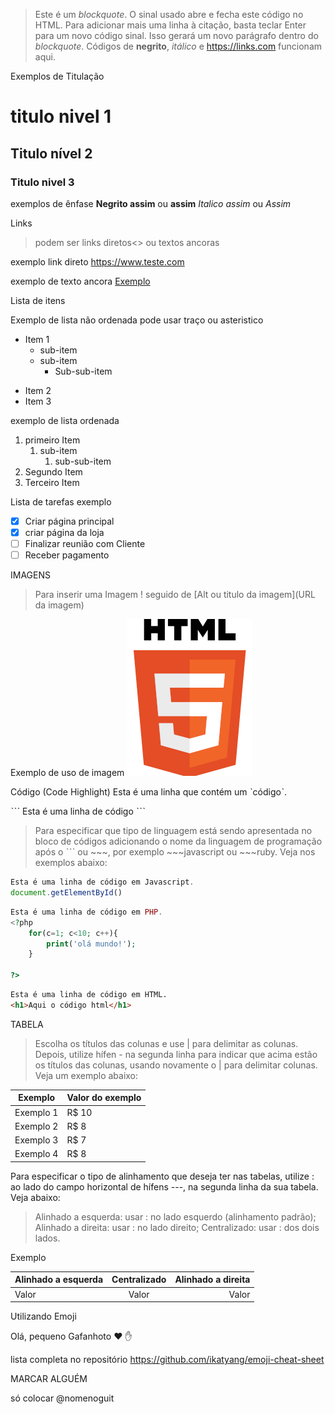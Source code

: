 >Este é um *blockquote*. O sinal usado abre e fecha este código no HTML. 
>Para adicionar mais uma linha à citação, basta teclar Enter para um novo
>código sinal. Isso gerará um novo parágrafo dentro do *blockquote*.
>Códigos de **negrito**, _itálico_ e <https://links.com> funcionam aqui.

Exemplos de Titulação
# titulo nivel 1
## Titulo nível 2
### Titulo nivel 3

exemplos de ênfase
**Negrito assim** ou __assim__
*Italico assim* ou _Assim_ 

Links 
>podem ser links diretos<> ou textos ancoras []()

exemplo link direto 
<https://www.teste.com>

exemplo de texto ancora
[Exemplo](https://www.teste.com)

Lista de itens

Exemplo de lista não ordenada pode usar traço ou asteristico
* Item 1
   * sub-item
   * sub-item
      * Sub-sub-item
- Item 2
- Item 3

exemplo de lista ordenada
1. primeiro Item
   1. sub-item
      1. sub-sub-item
2. Segundo Item
3. Terceiro Item

Lista de tarefas exemplo
- [x] Criar página principal
- [x] criar página da loja
- [ ] Finalizar reunião com Cliente
- [ ] Receber pagamento

IMAGENS
>Para inserir uma Imagem ! seguido de [Alt ou titulo da imagem](URL da imagem)

Exemplo de uso de imagem
![Logo Html](exercicios/ex003/logohtml-200.png)


Código (Code Highlight)
Esta é uma linha que contém um ˋcódigoˋ.

ˋˋˋ
Esta é uma linha de código
 ˋˋˋ

 >Para especificar que tipo de linguagem está sendo apresentada no bloco de códigos adicionando o nome da linguagem de programação após o ˋˋˋ ou ~~~, por exemplo ~~~javascript ou ~~~ruby. Veja nos exemplos abaixo:

~~~javascript
Esta é uma linha de código em Javascript.
document.getElementById()
~~~

~~~php
Esta é uma linha de código em PHP.
<?php
    for(c=1; c<10; c++){
        print('olá mundo!');
    }

?>
~~~

~~~html
Esta é uma linha de código em HTML.
<h1>Aqui o código html</h1>
~~~


TABELA
>Escolha os títulos das colunas e use | para delimitar as colunas. Depois, utilize hífen - na segunda linha para indicar que acima estão os títulos das colunas, usando novamente o | para delimitar colunas. Veja um exemplo abaixo:

Exemplo   | Valor do exemplo
--------- | ------
Exemplo 1 | R$ 10
Exemplo 2 | R$ 8
Exemplo 3 | R$ 7
Exemplo 4 | R$ 8

Para especificar o tipo de alinhamento que deseja ter nas tabelas, utilize : ao lado do campo horizontal de hífens ---, na segunda linha da sua tabela. Veja abaixo:

>Alinhado a esquerda: usar : no lado esquerdo (alinhamento padrão);
>Alinhado a direita: usar : no lado direito;
>Centralizado: usar : dos dois lados.

Exemplo

Alinhado a esquerda | Centralizado | Alinhado a direita
:--------- | :------: | -------:
Valor | Valor | Valor


Utilizando Emoji

Olá, pequeno Gafanhoto :heart: :hand:

lista completa no repositório <https://github.com/ikatyang/emoji-cheat-sheet>


MARCAR ALGUÉM

só colocar @nomenoguit
